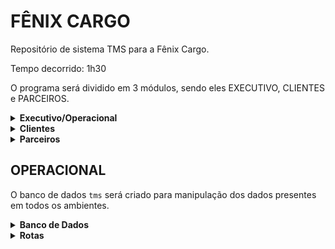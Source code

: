 # FÊNIX CARGO
Repositório de sistema TMS para a Fênix Cargo.

Tempo decorrido: 1h30

O programa será dividido em 3 módulos, sendo eles EXECUTIVO, CLIENTES e PARCEIROS.

<details>
  <summary><b>Executivo/Operacional</b></summary>
  <br>
  Esse módulo é direcionado aos funcionários da empresa, sendo responsável pelo gerenciamento dos dados em sistema. Dividido em:
  
  - Cadastros: clientes, agentes, usuários, funcionários, serviços
  - Guarda Volume
  - Tabela
  - Cotação/Simulação
  - Minuta
  - Fatura
  - Despesas (mensais, agentes)
  - Documentação (certidões, minutas de embarque, declarações) -> integração com Google Drive
</details>

<details>
  <summary><b>Clientes</b></summary>
  <br>
  Esse módulo é direcionado aos clientes da empresa. Além de visualizar os dados associados a eles, os clientes também podem enviar solicitações pelo sistema. Dividido em:

  - Meus volumes (visualizar itens do guarda volume)
  - Cotação (envio de cotação)
  - Minuta (emissão e acompanhamento)
  - Fatura (pagamento online, extrato de pendencias e pagamentos)
  - Dados cadastrais (editar endereço, email, telefone)
</details>

<details>
  <summary><b>Parceiros</b></summary>
  <br>
  Esse módulo é direcionado para funcionários terceiros, como motoristas ou agentes para atualização do status da encomenda e acessarem seus relatórios de pagamento. Dividido em:
  
  - Minhas minutas (atualizar minuta, acompanhamento do histórico)
  - Cobranças/Pagamentos (pagamentos recebidos e pendentes)
  - Dados cadastrais (editar endereço, email, telefone, tabela de preço e dados de pagamento)
</details>


## **OPERACIONAL**
O banco de dados `tms` será criado para manipulação dos dados presentes em todos os ambientes.

<details>
<summary><b>Banco de Dados</b></summary>
<br>

Criação de tabelas e colunas conforme abaixo em PostgreSQL:

- usuarios
  - id
  - id_pessoas.email
  - senha
  - id_perfilAcesso (Cliente, Parceiros, Operacional)
  - id_nivelAcesso (administrador, financeiro, comercial)
- pessoas (clientes, agentes, usuários, funcionários, serviços)
  - id
  - cpf/cnpj
  - rg/ie (RG só não obrigatório para cliente)
  - nome/razaoSocial
  - email (campo único)
  - id_telefone (telefone + respContato)
  - id_classificação (clientes, agentes/parceiros, usuários, funcionários, serviços, companhia, motorista)
  - id_endereço (pais, cep, estado, cidade, bairro, rua, numero, complemento, infoAdicionais)
  - id_dadosBancarios{
      - id_formaPagamento('PIX, transferencia, boleto')
      - codPIX
      - tipoPIX
      - id_codBanco('codBanco, nomeBanco')
      - agencia
      - numeroConta)}
- guarda_volume
  - id
  - id_pessoas
  - dataEntrada
  - dataSaída
  - id_enderecoOrigem
  - id_minutaEntrada.numeroMinuta
  - id_enderecoDestino
  - id_minutaSaida.numeroMinuta
  - valorNF
  - id_item{
    - descricaoItem (único)
    - id_armazem (nome, id_endereço)
    - posicaoItem
    - quantidadeItem
    - alturaItem
    - larguraItem
    - comprimentoItem
    - cubagemItem
    - pesoTotalItem
    - pesoCubadoItem
    - imagemAnexo}
- tabela
  - id
  - id_tipoTabela (fenix, terceiros)
  - id_pessoa.endereço (para tabela de terceiros)
  - id_categoriaTabela (urgente, comum, exclusivo)
  - anexo
  - id_localOrigem (pais, cep, estado, cidade)
  - id_localDestino (pais, cep, estado, cidade)
  - id_tarifas {
    - id_tipoTarifa (taxaMinima, excedente, taxaFixaKg)
    - id_moeda (real, dolar)
    - valorFrete
    - pesoInicial
    - pesoFinal
    - id_tipoPrazo (dias / horas)
    - prazoMinimo
    - prazoMaximo
    }
- taxas adicionais
  - id
  - descricao (Taxa interior, Seguro, Seguro Redespacho, Troca de gelo, Area de risco)
  - id_moeda (real, dolar)
  - valorTaxa
  - alcanceGeografico (pais, cep, estado, cidade)
  - condição/associado á: (valor NF, por km)
  - incluso (SEMPRE, QUANDO SELECIONADO)
- cotação
  - id_clienteOrigem
  - id_clienteDestino
  - id_localOrigem (pais, cep, estado, cidade)
  - id_localDestino (pais, cep, estado, cidade)
  - tipoDocumento (NF, declaracao, CTE)
  - valorProduto
  - anexo
  - id_tipoEmbalagem (caixa papelão, isopor, sem embalagem)
  - pesoTotal
  - id_item{
    - quantidadeItem
    - alturaItem
    - larguraItem
    - comprimentoItem
    - pesoCubadoItem}
  - id_TarifaAdicional (muitos pra muitos)
  - id_cotacaoFrete{
    - id_categoriaFrete (urgente, comum, exclusivo)
    - taxaMinima
    - taxaFixa
    - excedente
    - seguro
    - distanciaCapital
    - taxaInterior
    - valorFrete}
- minuta
  - id_clienteOrigem
  - id_clienteDestino
  - id_endereçoOrigem
  - id_endereçoDestino
  - tipoDocumento (NF, declaracao, CTE)
  - produto
  - valorProduto
  - anexo
  - id_tipoEmbalagem (caixa papelão, isopor, sem embalagem)
  - pesoTotal
  - id_item{
    - quantidadeItem
    - alturaItem
    - larguraItem
    - comprimentoItem
    - pesoCubadoItem}
  - id_faturamento{
    - clientePagador
    - aprovadorFrete
    - valorFrete
    - codCotacao}
  - id_atualizarMinuta {
    - id_statusMinuta (aguardando coleta, saiu para coleta, coleta efetuada, aguardando liberação, em trânsito, saiu pra entrega, entrega efetuada)
    - data
    - cidade
    - nomeResponsavel
    - id_tipoDocumento (RG, CPF)
    - numeroDocumento
    - anexo}
  - id_associadoMinuta {
    - id_pessoa {
      - nome/razao social
      - email (campo único)
      - id_telefone (telefone + respContato)
      - classificação (clientes, agentes/parceiros, usuários, funcionários, serviços, companhia, motorista)}
    - numeroIdentificacao
    - custo
    - id_telefone
    - data
    - anexo}
- fatura
  - id_minuta
  - id_statusFatura (aberto, pago, atrasado)
  - id_faturamento{
    - clientePagador
    - aprovadorFrete
    - valorFrete
    - codCotacao}
  - id_formaPagamento (boleto, cartão de credito, PIX)
  - id_cobrança{
    - juros
    - multa}
  - id_banco
  - dataVencimento
  - dataEmissao
  - codigoBarrasBoleto
  - observacaoFatura
  - valorFatura
  - quantMinutas
  - numeroDocumento (nº CTE, nº NFS)
  - anexo (CTE / NFS)
- despesas
  - id_associadoMinuta (id_pessoa, custo)
  - id_minuta
  - vencimento
  - id_statusFatura (aberto, pago, atrasado)
  - id_pessoa (nome/razaoSocial, email, id_telefone, id_classificação, id_dadosBancarios)
  - id_formaPagamento (boleto, cartão de credito, PIX)
  - id_cobrança{
    - juros
    - multa}
  - id_banco
  - dataVencimento
  - codigoBarrasBoleto
  - valorAPagar
  - descrição (numeroDocumento)
  - anexo

</details>

<details>
<summary><b> Rotas </b></summary>

## **Status Codes**

Abaixo, listamos os possíveis **_status codes_** esperados como resposta da API.

```javascript
// 200 (OK) = requisição bem sucedida
// 201 (Created) = requisição bem sucedida e algo foi criado
// 204 (No Content) = requisição bem sucedida, sem conteúdo no corpo da resposta
// 400 (Bad Request) = o servidor não entendeu a requisição pois está com uma sintaxe/formato inválido
// 401 (Unauthorized) = o usuário não está autenticado (logado)
// 403 (Forbidden) = o usuário não tem permissão de acessar o recurso solicitado
// 404 (Not Found) = o servidor não pode encontrar o recurso solicitado
// 500 (Internal Server Error) = erro inesperado do servidor
```

#### `GET` `/categoria`

Essa é a rota que será chamada quando o usuário quiser listar todos os perfis cadastrados.

## **Perfil de Acesso**

- Cliente
- Parceiros
- Operacional

</details>
